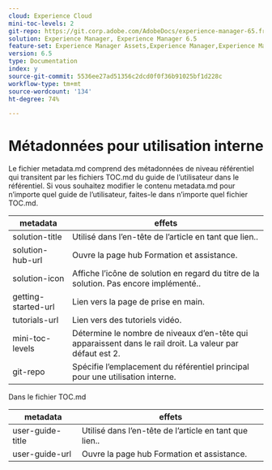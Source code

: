 ```yaml
---
cloud: Experience Cloud
mini-toc-levels: 2
git-repo: https://git.corp.adobe.com/AdobeDocs/experience-manager-65.fr-FR
solution: Experience Manager, Experience Manager 6.5
feature-set: Experience Manager Assets,Experience Manager,Experience Manager Sites, Experience Manager Forms
version: 6.5
type: Documentation
index: y
source-git-commit: 5536ee27ad51356c2dcd0f0f36b91025bf1d228c
workflow-type: tm+mt
source-wordcount: '134'
ht-degree: 74%

---
```



# Métadonnées pour utilisation interne

Le fichier metadata.md comprend des métadonnées de niveau référentiel qui transitent par les fichiers TOC.md du guide de l’utilisateur dans le référentiel. Si vous souhaitez modifier le contenu metadata.md pour n’importe quel guide de l’utilisateur, faites-le dans n’importe quel fichier TOC.md.

| metadata | effets |
|--- |--- |
| solution-title | Utilisé dans l’en-tête de l’article en tant que lien.. |
| solution-hub-url | Ouvre la page hub Formation et assistance. |
| solution-icon | Affiche l’icône de solution en regard du titre de la solution. Pas encore implémenté.. |
| getting-started-url | Lien vers la page de prise en main. |
| tutorials-url | Lien vers des tutoriels vidéo. |
| mini-toc-levels | Détermine le nombre de niveaux d’en-tête qui apparaissent dans le rail droit. La valeur par défaut est 2.  |
| git-repo | Spécifie l’emplacement du référentiel principal pour une utilisation interne. |

Dans le fichier TOC.md

| metadata | effets |
|--- |--- |
| user-guide-title | Utilisé dans l’en-tête de l’article en tant que lien.. |
| user-guide-url | Ouvre la page hub Formation et assistance. |
